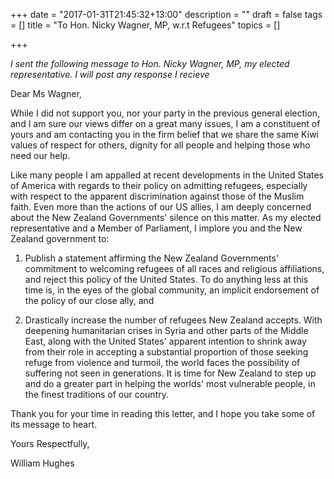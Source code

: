 +++
date = "2017-01-31T21:45:32+13:00"
description = ""
draft = false
tags = []
title = "To Hon. Nicky Wagner, MP, w.r.t Refugees"
topics = []

+++

_I sent the following message to Hon. Nicky Wagner, MP, my elected representative. I will post any response I recieve_

<!--more-->

Dear Ms Wagner,

While I did not support you, nor your party in the previous general election, and I am sure our views differ on a great many issues, I am a constituent of yours and am contacting you in the firm belief that we share the same Kiwi values of respect for others, dignity for all people and helping those who need our help.

Like many people I am appalled at recent developments in the United States of America with regards to their policy on admitting refugees, especially with respect to the apparent discrimination against those of the Muslim faith. Even more than the actions of our US allies, I am deeply concerned about the New Zealand Governments' silence on this matter. As my elected representative and a Member of Parliament, I implore you and the New Zealand government to:

1. Publish a statement affirming the New Zealand Governments' commitment to welcoming refugees of all races and religious affiliations, and reject this policy of the United States. To do anything less at this time is, in the eyes of the global community, an implicit endorsement of the policy of our close ally, and

2. Drastically increase the number of refugees New Zealand accepts. With deepening humanitarian crises in Syria and other parts of the Middle East, along with the United States' apparent intention to shrink away from their role in accepting a substantial proportion of those seeking refuge from violence and turmoil, the world faces the possibility of suffering not seen in generations. It is time for New Zealand to step up and do a greater part in helping the worlds' most vulnerable people, in the finest traditions of our country.

Thank you for your time in reading this letter, and I hope you take some of its message to heart.

Yours Respectfully,

William Hughes
